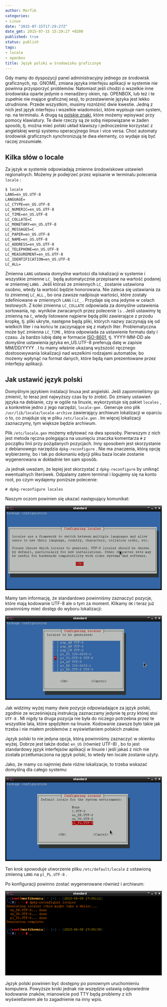 ```yaml
---
author: Morfik
categories:
- Linux
date: "2015-07-15T17:29:27Z"
date_gmt: 2015-07-15 15:29:27 +0200
published: true
status: publish
tags:
- locale
- openbox
title: Język polski w środowisku graficznym
---
```


Gdy mamy do dyspozycji panel administracyjny jednego ze środowisk graficznych, np. GNOME, zmiana
języka interfejsu aplikacji w systemie nie powinna przysporzyć problemów. Natomiast jeśli chodzi o
wszelkie inne środowiska oparte jedynie o menadżery okien, np. OPENBOX, lub też i te zupełnie nie
mające graficznej sesji, to przestawienie języka jest lekko utrudnione. Przede wszystkim, musimy
rozróżnić dwie kwestie. Jedną z nich jest język interfejsu i wszelkie wiadomości, które wypisuje nam
system, np. na terminalu. A drugą są [polskie
znaki](/post/klawiatura-i-jej-konfiguracja-pod-debianem/), które możemy wpisywać
przy pomocy klawiatury. Te dwie rzeczy są ze sobą niepowiązane w żaden sposób, tj. można mieć polski
układ klawiszy i jednocześnie korzystać z angielskiej wersji systemu operacyjnego linux i vice
versa. Choć automaty środowisk graficznych synchronizują te dwa elementy, co wydaje się być raczej
zrozumiałe.

<!--more-->
## Kilka słów o locale

Za język w systemie odpowiadają zmienne środowiskowe ustawień regionalnych. Możemy je podejrzeć
przez wpisanie w terminalu polecenia `locale` :

    $ locale
    LANG=en_US.UTF-8
    LANGUAGE=
    LC_CTYPE=en_US.UTF-8
    LC_NUMERIC=en_US.UTF-8
    LC_TIME=en_US.UTF-8
    LC_COLLATE=C
    LC_MONETARY=en_US.UTF-8
    LC_MESSAGES=C
    LC_PAPER=en_US.UTF-8
    LC_NAME=en_US.UTF-8
    LC_ADDRESS=en_US.UTF-8
    LC_TELEPHONE=en_US.UTF-8
    LC_MEASUREMENT=en_US.UTF-8
    LC_IDENTIFICATION=en_US.UTF-8
    LC_ALL=

Zmienna `LANG` ustawia domyślne wartości dla lokalizacji w systemie i wszystkie zmienne `LC_` będą
automatycznie przepisane na wartość podanej w zmiennej `LANG` . Jeśli któraś ze zmiennych `LC_`
zostanie ustawiona osobno, wtedy ta wartość będzie honorowana. Nie zaleca się ustawiania za to
zmiennej `LC_ALL` , bo ona zawsze nadpisuje wartości, które zostały zdefiniowane w zmiennych `LANG`
i `LC_` . Przydaje się ona jedynie w celach testowych. Z kolei zmienna `LC_COLLATE` odpowiada za
domyślne ustawienia sortowania, np. wyników zwracanych przez polecenie `ls` . Jeśli ustawimy tę
zmienną na `C`, wtedy listowane najpierw będą pliki zawierające z przodu kropkę, tj. pliki ukryte,
następne będą pliki, których nazwy zaczynają się od wielkich liter i na końcu te zaczynające się z
małych liter. Problematyczna może być zmienna `LC_TIME` , która odpowiada za ustawienie formatu daty
i czasu. Ja bardzo lubię datę w formacie [ISO-8601](https://pl.wikipedia.org/wiki/ISO_8601), tj.
YYYY-MM-DD ale domyślne ustawienia języka en_US.UTF-8 preferują datę w zapisie MM/DD/YYYY . I tu
mamy właśnie ukazaną wyższość ręcznego dostosowywania lokalizacji nad wszelkimi rodzajami automatów,
bo możemy wpłynąć na format danych, które będą nam prezentowane przez interfejsy aplikacji.

## Jak ustawić język polski

Domyślnym językiem instalacji linuxa jest angielski. Jeśli zapomnieliśmy go zmienić, to teraz jest
najwyższy czas by to zrobić. Do zmiany ustawień języka na debianie, czy w ogóle na linuxie,
wykorzystuje się pakiet `locales` , a konkretnie jedno z jego narzędzi, `locale-gen` . Generuje ono
plik `/usr/lib/locale/locale-archive` zawierający archiwum lokalizacji w oparciu o to, co znajduje
się w pliku `/etc/locale.gen` . Im więcej lokalizacji zaznaczymy, tym większe będzie archiwum.

Plik `/etc/locale.gen` możemy edytować na dwa sposoby. Pierwszym z nich jest metoda ręczna
polegająca na usunięciu znaczka komentarza `#` z początku linii przy pożądanych pozycjach. Inny
sposobem jest skorzystanie z debianowego narzędzia `dpkg-reconfigure` . Nie ma znaczenia, którą
opcję wybierzemy, bo i tak po dokonaniu edycji pliku baza locale zostanie wygenerowana w dokładnie
ten sam sposób.

Ja jednak uważam, że lepiej jest skorzystać z `dpkg-reconfigure` by uniknąć ewentualnych literówek.
Odpalamy zatem terminal i logujemy się na konto root, po czym wydajemy poniższe polecenie:

    # dpkg-reconfigure locales

Naszym oczom powinien się ukazać następujący komunikat:

![](/img/2015/06/1.linux-jezyk-polski.png#huge)

Mamy tam informację, że standardowo powinniśmy zaznaczyć pozycje, które mają kodowanie UTF-8 ale o
tym za moment. Klikamy `OK` i teraz już powinniśmy mieć dostęp do wyboru lokalizacji:

![](/img/2015/06/2.linux-jezyk-polski.png#huge)

Jak widzimy wyżej mamy dwie pozycje odpowiadające za język polski, zgodnie ze wcześniejszą
instrukcją zaznaczamy jedynie tę przy której stoi `UTF-8` . Mi nigdy ta druga pozycja nie była do
niczego potrzebna przez te wszystkie lata, które spędziłem na linuxie. Kodowanie zawsze było takie
jak trzeba i nie miałem problemów z wyświetlaniem polskich znaków.

Język polski to nie jedyna opcja, którą powinniśmy zaznaczyć w okienku wyżej. Dobrze jest także
dodać `en_US` (również UTF-8) , bo to jest standardowy język interfejsów aplikacji w linuxie i
jeśli jakaś z nich nie została przetłumaczona na język polski, to wtedy ten locale zostanie użyty.

Jako, że mamy co najmniej dwie różne lokalizacje, to trzeba wskazać domyślną dla całego systemu:

![](/img/2015/06/3.linux-jezyk-polski.png#huge)

Ten krok spowoduje utworzenie pliku `/etc/default/locale` z ustawioną zmienną `LANG` na
`pl_PL.UTF-8` .

Po konfiguracji powinno zostać wygenerowane również i archiwum:

![](/img/2015/06/4.linux-jezyk-polski.png#huge)

Język polski powinien być dostępny po ponownym uruchomieniu komputera. Powyższe kroki jednak nie
wszędzie ustawią odpowiednie kodowanie znaków, mianowicie pod TTY będą problemy z ich wyświetlaniem
ale to zagadnienie na inny wpis.
